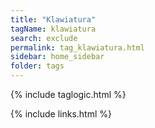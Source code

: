 ```yaml
---
title: "Klawiatura"
tagName: klawiatura
search: exclude
permalink: tag_klawiatura.html
sidebar: home_sidebar
folder: tags
---
```

{% include taglogic.html %}

{% include links.html %}
